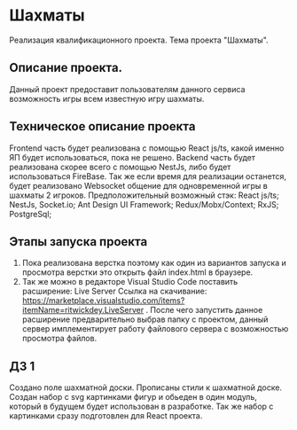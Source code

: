 # Шахматы
Реализация квалификационного проекта. Тема проекта "Шахматы".

## Описание проекта.
Данный проект предоставит пользователям данного сервиса возможность игры всем известную игру шахматы.

## Техническое описание проекта
Frontend часть будет реализована с помощью React js/ts, какой именно ЯП будет использоваться, пока не решено.
Backend часть будет реализована скорее всего с помощью NestJs, либо будет использоваться FireBase. Так же если время для реализации останется, будет реализовано Websocket общение для одновременной игры в шахматы 2 игроков.
Предположительный возможный стэк: React js/ts; NestJs, Socket.io; Ant Design UI Framework; Redux/Mobx/Context; RxJS; PostgreSql;

## Этапы запуска проекта
1. Пока реализована верстка поэтому как один из вариантов запуска и просмотра верстки это открыть файл index.html в браузере.
2. Так же можно в редакторе Visual Studio Code поставить расширение: Live Server
Ссылка на скачивание: https://marketplace.visualstudio.com/items?itemName=ritwickdey.LiveServer . После чего запустить данное расширение предварительно выбрав папку с проектом, данный сервер имплементирует работу файлового сервера с возможностью просмотра файлов.

## ДЗ 1
Создано поле шахматной доски.
Прописаны стили к шахматной доске.
Создан набор с svg картинками фигур и обьеден в один модуль, который в будущем будет использован в разработке.
Так же набор с картинками сразу подготовлен для React проекта.
